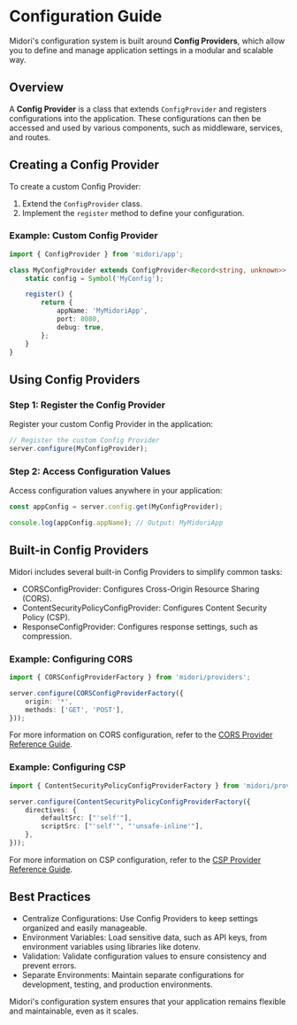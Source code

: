 # Configuration Guide
Midori's configuration system is built around **Config Providers**, which allow you to define and manage application settings in a modular and scalable way.

## Overview
A **Config Provider** is a class that extends `ConfigProvider` and registers configurations into the application. These configurations can then be accessed and used by various components, such as middleware, services, and routes.

## Creating a Config Provider
To create a custom Config Provider:

1. Extend the `ConfigProvider` class.
2. Implement the `register` method to define your configuration.

### Example: Custom Config Provider
```ts
import { ConfigProvider } from 'midori/app';

class MyConfigProvider extends ConfigProvider<Record<string, unknown>> {
    static config = Symbol('MyConfig');

    register() {
        return {
            appName: 'MyMidoriApp',
            port: 8080,
            debug: true,
        };
    }
}
```

## Using Config Providers
### Step 1: Register the Config Provider
Register your custom Config Provider in the application:
```ts
// Register the custom Config Provider
server.configure(MyConfigProvider);
```

### Step 2: Access Configuration Values
Access configuration values anywhere in your application:
```ts
const appConfig = server.config.get(MyConfigProvider);

console.log(appConfig.appName); // Output: MyMidoriApp
```

## Built-in Config Providers
Midori includes several built-in Config Providers to simplify common tasks:
- CORSConfigProvider: Configures Cross-Origin Resource Sharing (CORS).
- ContentSecurityPolicyConfigProvider: Configures Content Security Policy (CSP).
- ResponseConfigProvider: Configures response settings, such as compression.

### Example: Configuring CORS
```ts
import { CORSConfigProviderFactory } from 'midori/providers';

server.configure(CORSConfigProviderFactory({
    origin: '*',
    methods: ['GET', 'POST'],
}));
```
For more information on CORS configuration, refer to the [CORS Provider Reference Guide](../reference/providers/cors.md).

### Example: Configuring CSP
```ts
import { ContentSecurityPolicyConfigProviderFactory } from 'midori/providers';

server.configure(ContentSecurityPolicyConfigProviderFactory({
    directives: {
        defaultSrc: ["'self'"],
        scriptSrc: ["'self'", "'unsafe-inline'"],
    },
}));
```
For more information on CSP configuration, refer to the [CSP Provider Reference Guide](../reference/providers/.md).

## Best Practices
- Centralize Configurations: Use Config Providers to keep settings organized and easily manageable.
- Environment Variables: Load sensitive data, such as API keys, from environment variables using libraries like dotenv.
- Validation: Validate configuration values to ensure consistency and prevent errors.
- Separate Environments: Maintain separate configurations for development, testing, and production environments.

Midori's configuration system ensures that your application remains flexible and maintainable, even as it scales.
